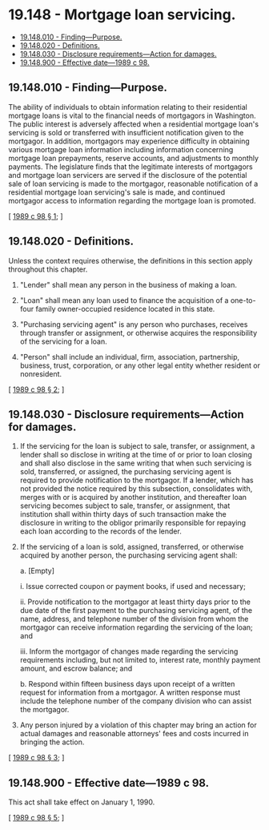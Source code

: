 # 19.148 - Mortgage loan servicing.
* [19.148.010 - Finding—Purpose.](#19148010---findingpurpose)
* [19.148.020 - Definitions.](#19148020---definitions)
* [19.148.030 - Disclosure requirements—Action for damages.](#19148030---disclosure-requirementsaction-for-damages)
* [19.148.900 - Effective date—1989 c 98.](#19148900---effective-date1989-c-98)
## 19.148.010 - Finding—Purpose.
The ability of individuals to obtain information relating to their residential mortgage loans is vital to the financial needs of mortgagors in Washington. The public interest is adversely affected when a residential mortgage loan's servicing is sold or transferred with insufficient notification given to the mortgagor. In addition, mortgagors may experience difficulty in obtaining various mortgage loan information including information concerning mortgage loan prepayments, reserve accounts, and adjustments to monthly payments. The legislature finds that the legitimate interests of mortgagors and mortgage loan servicers are served if the disclosure of the potential sale of loan servicing is made to the mortgagor, reasonable notification of a residential mortgage loan servicing's sale is made, and continued mortgagor access to information regarding the mortgage loan is promoted.

\[ [1989 c 98 § 1](https://leg.wa.gov/CodeReviser/documents/sessionlaw/1989c98.pdf?cite=1989%20c%2098%20§%201); \]

## 19.148.020 - Definitions.
Unless the context requires otherwise, the definitions in this section apply throughout this chapter.

1. "Lender" shall mean any person in the business of making a loan.

2. "Loan" shall mean any loan used to finance the acquisition of a one-to-four family owner-occupied residence located in this state.

3. "Purchasing servicing agent" is any person who purchases, receives through transfer or assignment, or otherwise acquires the responsibility of the servicing for a loan.

4. "Person" shall include an individual, firm, association, partnership, business, trust, corporation, or any other legal entity whether resident or nonresident.

\[ [1989 c 98 § 2](https://leg.wa.gov/CodeReviser/documents/sessionlaw/1989c98.pdf?cite=1989%20c%2098%20§%202); \]

## 19.148.030 - Disclosure requirements—Action for damages.
1. If the servicing for the loan is subject to sale, transfer, or assignment, a lender shall so disclose in writing at the time of or prior to loan closing and shall also disclose in the same writing that when such servicing is sold, transferred, or assigned, the purchasing servicing agent is required to provide notification to the mortgagor. If a lender, which has not provided the notice required by this subsection, consolidates with, merges with or is acquired by another institution, and thereafter loan servicing becomes subject to sale, transfer, or assignment, that institution shall within thirty days of such transaction make the disclosure in writing to the obligor primarily responsible for repaying each loan according to the records of the lender.

2. If the servicing of a loan is sold, assigned, transferred, or otherwise acquired by another person, the purchasing servicing agent shall:

   a. [Empty]

      i. Issue corrected coupon or payment books, if used and necessary;

      ii. Provide notification to the mortgagor at least thirty days prior to the due date of the first payment to the purchasing servicing agent, of the name, address, and telephone number of the division from whom the mortgagor can receive information regarding the servicing of the loan; and

      iii. Inform the mortgagor of changes made regarding the servicing requirements including, but not limited to, interest rate, monthly payment amount, and escrow balance; and

   b. Respond within fifteen business days upon receipt of a written request for information from a mortgagor. A written response must include the telephone number of the company division who can assist the mortgagor.

3. Any person injured by a violation of this chapter may bring an action for actual damages and reasonable attorneys' fees and costs incurred in bringing the action.

\[ [1989 c 98 § 3](https://leg.wa.gov/CodeReviser/documents/sessionlaw/1989c98.pdf?cite=1989%20c%2098%20§%203); \]

## 19.148.900 - Effective date—1989 c 98.
This act shall take effect on January 1, 1990.

\[ [1989 c 98 § 5](https://leg.wa.gov/CodeReviser/documents/sessionlaw/1989c98.pdf?cite=1989%20c%2098%20§%205); \]

